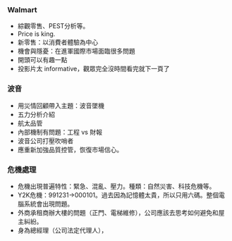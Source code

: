 ### Walmart

* 綜觀零售、PEST分析等。
* Price is king.
* 新零售：以消費者體驗為中心
* 機會與隱憂：在進軍國際市場面臨很多問題
* 開頭可以有趣一點
* 投影片太 informative，觀眾完全沒時間看完就下一頁了

### 波音

* 用災情回顧帶入主題：波音墜機
* 五力分析介紹
* 航太品管
* 內部機制有問題：工程 vs 財報
* 波音公司打壓吹哨者
* 應重新加強品質控管，恢復市場信心。

### 危機處理

* 危機出現普遍特性：緊急、混亂、壓力。種類：自然災害、科技危機等。
* Y2K危機：991231->000101。過去因為記憶體太貴，所以只用六碼。整個電腦系統會出現問題。
* 外商承租商辦大樓的問題（正門、電梯維修），公司應該去思考如何避免和屋主糾紛。
* 身為總經理（公司法定代理人），